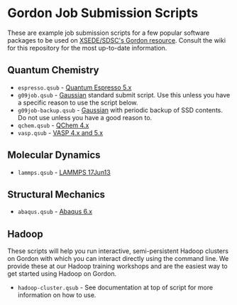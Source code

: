 Gordon Job Submission Scripts
=============================
These are example job submission scripts for a few popular software packages to be used on [XSEDE/SDSC's Gordon resource](http://www.sdsc.edu/us/resources/gordon/).  Consult the wiki for this repository for the most up-to-date information.

Quantum Chemistry
-----------------
* `espresso.qsub` - [Quantum Espresso 5.x](http://www.quantum-espresso.org/)
* `g09job.qsub` - [Gaussian](http://www.gaussian.com/) standard submit script.  Use this unless you have a specific reason to use the script below.
* `g09job-backup.qsub` - [Gaussian](http://www.gaussian.com/) with periodic backup of SSD contents.  Do not use unless you have a good reason to.
* `qchem.qsub` - [QChem 4.x](http://www.q-chem.com/)
* `vasp.qsub` - [VASP 4.x and 5.x](https://www.vasp.at/)

Molecular Dynamics
------------------
* `lammps.qsub` - [LAMMPS 17Jun13](http://lammps.sandia.gov/)

Structural Mechanics
--------------------
* `abaqus.qsub` - [Abaqus 6.x](http://www.3ds.com/products-services/simulia/portfolio/abaqus)

Hadoop
------
These scripts will help you run interactive, semi-persistent Hadoop clusters on Gordon with which you can interact directly using the command line.  We provide these at our Hadoop training workshops and are the easiest way to get started using Hadoop on Gordon.

* `hadoop-cluster.qsub` - See documentation at top of script for more information on how to use.
